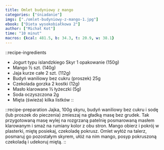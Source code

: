 ```yaml
---
title: Omlet budyniowy z mango
categories: ["śniadanie"]
imgs: ["./omlet-budyniowy-z-mango-1.jpg"]
ebook: ["Dieta wysokobiałkowa 2"]
author: ["Michał Kot"]
time: "10 minut"
macros: {kcal: 481.5, b: 34.3, t: 20.9, w: 38.1}
---
```


::recipe-ingredients
- Jogurt typu islandzkiego Skyr 1 opakowanie (150g)
- Mango ½ szt. (140g)
- Jaja kurze całe 2 szt. (112g)
- Budyń waniliowy bez cukru (proszek) 25g
- Czekolada gorzka 2 kostki (12g)
- Masło klarowane ½ łyżeczki (5g)
- Soda oczyszczona 2g
- Mięta (świeża) kilka listków
::

::recipe-preparation
Jajka, 100g skyru, budyń waniliowy bez cukru i sodę (lub proszek do pieczenia) zmieszaj na gładką masę bez grudek.
Tak przygotowaną masę wylej na rozgrzaną patelnię posmarowaną masłem klarowanym i smaż na rumiany kolor z obu stron.
Mango obierz i pokrój w plasterki, miętę posiekaj, czekoladę pokrusz. Omlet wyłóż na talerz, posmaruj go pozostałym skyrem, ułóż na nim mango, posyp pokruszoną czekoladą i udekoruj miętą.
::